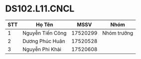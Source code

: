 # DS102.L11.CNCL

| STT | Họ Tên | MSSV | Nhóm | 
|-----|--------|------|------|
|  1  | Nguyễn Tiến Công | 17520299 | Nhóm trưởng |
|  2  | Dương Phúc Huân | 17520528 | |
|  3  | Nguyễn Phi Khải | 17520608 | |
